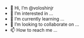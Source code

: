 - 👋 Hi, I’m @voloshinjr
- 👀 I’m interested in ...
- 🌱 I’m currently learning ...
- 💞️ I’m looking to collaborate on ...
- 📫 How to reach me ...

<!---
voloshinjr/voloshinjr is a ✨ special ✨ repository because its `README.md` (this file) appears on your GitHub profile.
You can click the Preview link to take a look at your changes.
--->
